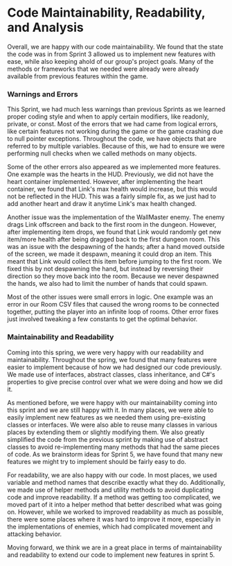 # Code Maintainability, Readability, and Analysis
Overall, we are happy with our code maintainability. We found that the state the code was in from Sprint 3 allowed us to implement new features with ease, while also keeping ahold of our group's project goals. Many of the methods or frameworks that we needed were already were already available from previous features within the game.

### Warnings and Errors
This Sprint, we had much less warnings than previous Sprints as we learned proper coding style and when to apply certain modifiers, like readonly, private, or const. Most of the errors that we had came from logical errors, like certain features not working during the game or the game crashing due to null pointer exceptions. Throughout the code, we have objects that are referred to by multiple variables. Because of this, we had to ensure we were performing null checks when we called methods on many objects. 

Some of the other errors also appeared as we implemented more features. One example was the hearts in the HUD. Previously, we did not have the heart container implemented. However, after implementing the heart container, we found that Link's max health would increase, but this would not be reflected in the HUD. This was a fairly simple fix, as we just had to add another heart and draw it anytime Link's max health changed.

Another issue was the implementation of the WallMaster enemy. The enemy drags Link offscreen and back to the first room in the dungeon. However, after implementing item drops, we found that Link would randomly get new item/more health after being dragged back to the first dungeon room. This was an issue with the despawning of the hands; after a hand moved outside of the screen, we made it despawn, meaning it could drop an item. This meant that Link would collect this item before jumping to the first room. We fixed this by not despawning the hand, but instead by reversing their direction so they move back into the room. Because we never despawned the hands, we also had to limit the number of hands that could spawn.

Most of the other issues were small errors in logic. One example was an error in our Room CSV files that caused the wrong rooms to be connected together, putting the player into an infinite loop of rooms. Other error fixes just involved tweaking a few constants to get the optimal behavior.

### Maintainability and Readability
Coming into this spring, we were very happy with our readability and maintainability. Throughout the spring, we found that many features were easier to implement because of how we had designed our code previously. We made use of interfaces, abstract classes, class inheritance, and C#'s properties to give precise control over what we were doing and how we did it.

As mentioned before, we were happy with our maintainability coming into this sprint and we are still happy with it. In many places, we were able to easily implement new features as we needed them using pre-existing classes or interfaces. We were also able to reuse many classes in various places by extending them or slightly modifying them. We also greatly simplified the code from the previous sprint by making use of abstract classes to avoid re-implementing many methods that had the same pieces of code. As we brainstorm ideas for Sprint 5, we have found that many new features we might try to implement should be fairly easy to do.

For readability, we are also happy with our code. In most places, we used variable and method names that describe exactly what they do. Additionally, we made use of helper methods and utility methods to avoid duplicating code and improve readability. If a method was getting too complicated, we moved part of it into a helper method that better described what was going on. However, while we worked to improved readability as much as possible, there were some places where it was hard to improve it more, especially in the implementations of enemies, which had complicated movement and attacking behavior.

Moving forward, we think we are in a great place in terms of maintainability and readability to extend our code to implement new features in sprint 5. 
